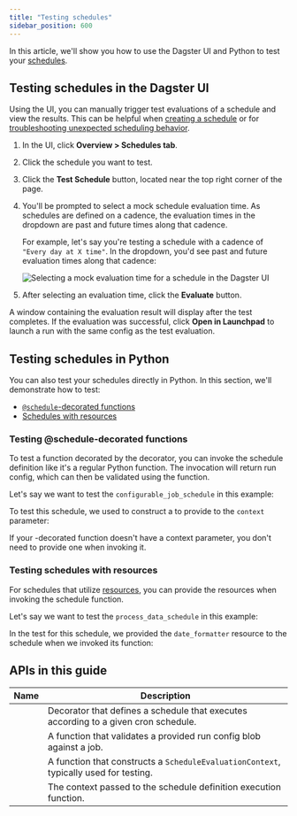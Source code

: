 ```yaml
---
title: "Testing schedules"
sidebar_position: 600
---
```


In this article, we'll show you how to use the Dagster UI and Python to test your [schedules](index.md).

## Testing schedules in the Dagster UI

Using the UI, you can manually trigger test evaluations of a schedule and view the results. This can be helpful when [creating a schedule](defining-schedules) or for [troubleshooting unexpected scheduling behavior](troubleshooting-schedules).

1. In the UI, click **Overview > Schedules tab**.

2. Click the schedule you want to test.

3. Click the **Test Schedule** button, located near the top right corner of the page.

4. You'll be prompted to select a mock schedule evaluation time. As schedules are defined on a cadence, the evaluation times in the dropdown are past and future times along that cadence.

   For example, let's say you're testing a schedule with a cadence of `"Every day at X time"`. In the dropdown, you'd see past and future evaluation times along that cadence:

    ![Selecting a mock evaluation time for a schedule in the Dagster UI](/images/guides/automate/schedules/testing-select-timestamp-page.png)

5. After selecting an evaluation time, click the **Evaluate** button.

A window containing the evaluation result will display after the test completes. If the evaluation was successful, click **Open in Launchpad** to launch a run with the same config as the test evaluation.

## Testing schedules in Python

You can also test your schedules directly in Python. In this section, we'll demonstrate how to test:

- [`@schedule`-decorated functions](#testing-schedule-decorated-functions)
- [Schedules with resources](#testing-schedules-with-resources)

### Testing @schedule-decorated functions

To test a function decorated by the <PyObject section="schedules-sensors" module="dagster" object="schedule" decorator /> decorator, you can invoke the schedule definition like it's a regular Python function. The invocation will return run config, which can then be validated using the <PyObject section="execution" module="dagster" object="validate_run_config" /> function.

Let's say we want to test the `configurable_job_schedule` in this example:

<CodeExample path="docs_snippets/docs_snippets/concepts/partitions_schedules_sensors/schedules/schedules.py" startAfter="start_run_config_schedule" endBefore="end_run_config_schedule" />

To test this schedule, we used <PyObject section="schedules-sensors" module="dagster" object="build_schedule_context" /> to construct a <PyObject section="schedules-sensors" module="dagster" object="ScheduleEvaluationContext" /> to provide to the `context` parameter:

<CodeExample path="docs_snippets/docs_snippets/concepts/partitions_schedules_sensors/schedules/schedule_examples.py" startAfter="start_test_cron_schedule_context" endBefore="end_test_cron_schedule_context" />

If your <PyObject section="schedules-sensors" module="dagster" object="schedule" decorator />-decorated function doesn't have a context parameter, you don't need to provide one when invoking it.

### Testing schedules with resources

For schedules that utilize [resources](/guides/build/external-resources), you can provide the resources when invoking the schedule function.

Let's say we want to test the `process_data_schedule` in this example:

<CodeExample path="docs_snippets/docs_snippets/concepts/resources/pythonic_resources.py" startAfter="start_new_resource_on_schedule" endBefore="end_new_resource_on_schedule" dedent="4"/>

In the test for this schedule, we provided the `date_formatter` resource to the schedule when we invoked its function:

<CodeExample path="docs_snippets/docs_snippets/concepts/resources/pythonic_resources.py" startAfter="start_test_resource_on_schedule" endBefore="end_test_resource_on_schedule" dedent="4"/>

## APIs in this guide

| Name                                            | Description                                                                           |
| ----------------------------------------------- | ------------------------------------------------------------------------------------- |
| <PyObject section="schedules-sensors" module="dagster" object="schedule" decorator />        | Decorator that defines a schedule that executes according to a given cron schedule.   |
| <PyObject section="execution" module="dagster" object="validate_run_config" />       | A function that validates a provided run config blob against a job.                   |
| <PyObject section="schedules-sensors" module="dagster" object="build_schedule_context" />    | A function that constructs a `ScheduleEvaluationContext`, typically used for testing. |
| <PyObject section="schedules-sensors" module="dagster" object="ScheduleEvaluationContext" /> | The context passed to the schedule definition execution function.                     |

